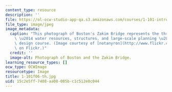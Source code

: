 ```yaml
---
content_type: resource
description: ''
file: https://ol-ocw-studio-app-qa.s3.amazonaws.com/courses/1-101-introduction-to-civil-and-environmental-engineering-design-i-fall-2006/15c2e5ff7408aa08085bc1c512e0c044_1-101f06-th.jpg
file_type: image/jpeg
image_metadata:
  caption: "This photograph of Boston's Zakim Bridge represents the three modules\
    \ \u2014 water resources, structures, and large-scale planning \u2014 of this\
    \ design course. (Image courtesy of [notanyron](http://www.flickr.com/people/notanyron/)\
    \ on Flickr.)"
  credit: ''
  image-alt: Photograph of Boston and the Zakim Bridge.
learning_resource_types: []
ocw_type: OCWImage
resourcetype: Image
title: 1-101f06-th.jpg
uid: 15c2e5ff-7408-aa08-085b-c1c512e0c044
---
```

